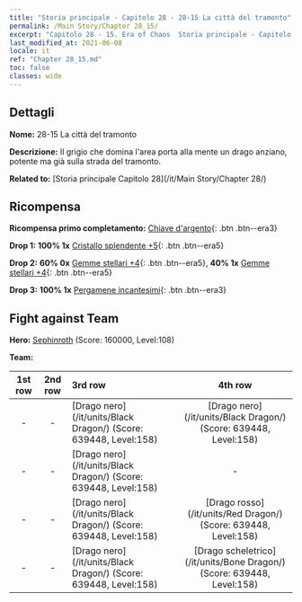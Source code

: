 ```yaml
---
title: "Storia principale - Capitolo 28 - 28-15 La città del tramonto"
permalink: /Main Story/Chapter 28_15/
excerpt: "Capitolo 28 - 15. Era of Chaos  Storia principale - Capitolo 28_15. 28-15 La città del tramonto"
last_modified_at: 2021-06-08
locale: it
ref: "Chapter 28_15.md"
toc: false
classes: wide
---
```


## Dettagli

 **Nome:** 28-15 La città del tramonto

 **Descrizione:** Il grigio che domina l'area porta alla mente un drago anziano, potente ma già sulla strada del tramonto.

 **Related to:** [Storia principale Capitolo 28](/it/Main Story/Chapter 28/)

## Ricompensa

 **Ricompensa primo completamento:** [Chiave d'argento](/ItemsIT/con_693/){: .btn .btn--era3}

 **Drop 1:** **100% 1x** [Cristallo splendente +5](/ItemsIT/mat_101/){: .btn .btn--era5}

 **Drop 2:** **60% 0x** [Gemme stellari +4](/ItemsIT/mat_93/){: .btn .btn--era5}, **40% 1x** [Gemme stellari +4](/ItemsIT/mat_93/){: .btn .btn--era5}

 **Drop 3:** **100% 1x** [Pergamene incantesimi](/ItemsIT/con_694/){: .btn .btn--era3}


## Fight against Team
 **Hero:** [Sephinroth](/it/heroes/Sephinroth/) (Score: 160000, Level:108)

 **Team:**


  | 1st row | 2nd row | 3rd row | 4th row |
  |:----:|:----:|:----|:----:|
  | - | - | [Drago nero](/it/units/Black Dragon/) (Score: 639448, Level:158)  | [Drago nero](/it/units/Black Dragon/) (Score: 639448, Level:158)  |
  | - | - | [Drago nero](/it/units/Black Dragon/) (Score: 639448, Level:158)  | - |
  | - | - | [Drago nero](/it/units/Black Dragon/) (Score: 639448, Level:158)  | [Drago rosso](/it/units/Red Dragon/) (Score: 639448, Level:158)  |
  | - | - | [Drago nero](/it/units/Black Dragon/) (Score: 639448, Level:158)  | [Drago scheletrico](/it/units/Bone Dragon/) (Score: 639448, Level:158)  |


